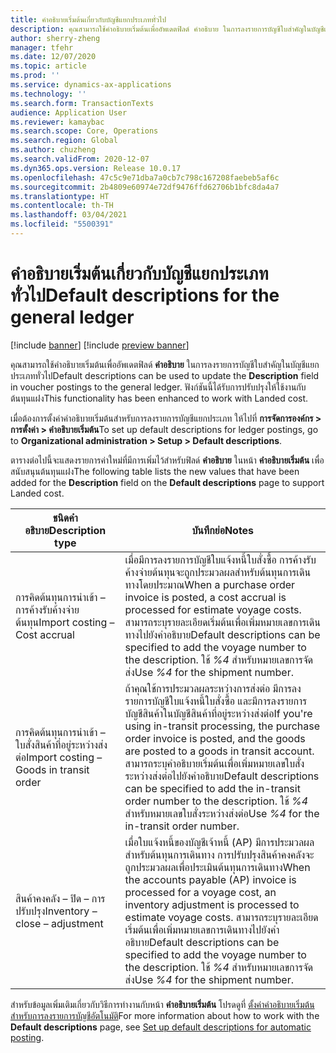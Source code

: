 ```yaml
---
title: คำอธิบายเริ่มต้นเกี่ยวกับบัญชีแยกประเภททั่วไป
description: คุณสามารถใช้คำอธิบายเริ่มต้นเพื่ออัพเดตฟิลด์ คำอธิบาย ในการลงรายการบัญชีใบสำคัญในบัญชีแยกประเภททั่วไป
author: sherry-zheng
manager: tfehr
ms.date: 12/07/2020
ms.topic: article
ms.prod: ''
ms.service: dynamics-ax-applications
ms.technology: ''
ms.search.form: TransactionTexts
audience: Application User
ms.reviewer: kamaybac
ms.search.scope: Core, Operations
ms.search.region: Global
ms.author: chuzheng
ms.search.validFrom: 2020-12-07
ms.dyn365.ops.version: Release 10.0.17
ms.openlocfilehash: 47c5c9e71dba7a0cb7c798c167208faebeb5af6c
ms.sourcegitcommit: 2b4809e60974e72df9476ffd62706b1bfc8da4a7
ms.translationtype: HT
ms.contentlocale: th-TH
ms.lasthandoff: 03/04/2021
ms.locfileid: "5500391"
---
```

# <a name="default-descriptions-for-the-general-ledger"></a><span data-ttu-id="a237b-103">คำอธิบายเริ่มต้นเกี่ยวกับบัญชีแยกประเภททั่วไป</span><span class="sxs-lookup"><span data-stu-id="a237b-103">Default descriptions for the general ledger</span></span>

[!include [banner](../../includes/banner.md)]
[!include [preview banner](../includes/preview-banner.md)]

<span data-ttu-id="a237b-104">คุณสามารถใช้คำอธิบายเริ่มต้นเพื่ออัพเดตฟิลด์ **คำอธิบาย** ในการลงรายการบัญชีใบสำคัญในบัญชีแยกประเภททั่วไป</span><span class="sxs-lookup"><span data-stu-id="a237b-104">Default descriptions can be used to update the **Description** field in voucher postings to the general ledger.</span></span> <span data-ttu-id="a237b-105">ฟังก์ชันนี้ได้รับการปรับปรุงให้ใช้งานกับต้นทุนแฝง</span><span class="sxs-lookup"><span data-stu-id="a237b-105">This functionality has been enhanced to work with Landed cost.</span></span>

<span data-ttu-id="a237b-106">เมื่อต้องการตั้งค่าคำอธิบายเริ่มต้นสำหรับการลงรายการบัญชีแยกประเภท ให้ไปที่ **การจัดการองค์กร \> การตั้งค่า \> คำอธิบายเริ่มต้น**</span><span class="sxs-lookup"><span data-stu-id="a237b-106">To set up default descriptions for ledger postings, go to **Organizational administration \> Setup \> Default descriptions**.</span></span>

<span data-ttu-id="a237b-107">ตารางต่อไปนี้จะแสดงรายการค่าใหม่ที่มีการเพิ่มไว้สำหรับฟิลด์ **คำอธิบาย** ในหน้า **คำอธิบายเริ่มต้น** เพื่อสนับสนุนต้นทุนแฝง</span><span class="sxs-lookup"><span data-stu-id="a237b-107">The following table lists the new values that have been added for the **Description** field on the **Default descriptions** page to support Landed cost.</span></span>

| <span data-ttu-id="a237b-108">ชนิดคำอธิบาย</span><span class="sxs-lookup"><span data-stu-id="a237b-108">Description type</span></span> | <span data-ttu-id="a237b-109">บันทึกย่อ</span><span class="sxs-lookup"><span data-stu-id="a237b-109">Notes</span></span> |
|---|---|
| <span data-ttu-id="a237b-110">การคิดต้นทุนการนําเข้า – การค้างรับค้างจ่ายต้นทุน</span><span class="sxs-lookup"><span data-stu-id="a237b-110">Import costing – Cost accrual</span></span> | <span data-ttu-id="a237b-111">เมื่อมีการลงรายการบัญชีใบแจ้งหนี้ใบสั่งซื้อ การค้างรับค้างจ่ายต้นทุนจะถูกประมวลผลสำหรับต้นทุนการเดินทางโดยประมาณ</span><span class="sxs-lookup"><span data-stu-id="a237b-111">When a purchase order invoice is posted, a cost accrual is processed for estimate voyage costs.</span></span> <span data-ttu-id="a237b-112">สามารถระบุรายละเอียดเริ่มต้นเพื่อเพิ่มหมายเลขการเดินทางไปยังคำอธิบาย</span><span class="sxs-lookup"><span data-stu-id="a237b-112">Default descriptions can be specified to add the voyage number to the description.</span></span> <span data-ttu-id="a237b-113">ใช้ *%4* สำหรับหมายเลขการจัดส่ง</span><span class="sxs-lookup"><span data-stu-id="a237b-113">Use *%4* for the shipment number.</span></span> |
| <span data-ttu-id="a237b-114">การคิดต้นทุนการนำเข้า – ใบสั่งสินค้าที่อยู่ระหว่างส่งต่อ</span><span class="sxs-lookup"><span data-stu-id="a237b-114">Import costing – Goods in transit order</span></span> | <span data-ttu-id="a237b-115">ถ้าคุณใช้การประมวลผลระหว่างการส่งต่อ มีการลงรายการบัญชีใบแจ้งหนี้ใบสั่งซื้อ และมีการลงรายการบัญชีสินค้าในบัญชีสินค้าที่อยู่ระหว่างส่งต่อ</span><span class="sxs-lookup"><span data-stu-id="a237b-115">If you're using in-transit processing, the purchase order invoice is posted, and the goods are posted to a goods in transit account.</span></span> <span data-ttu-id="a237b-116">สามารถระบุคำอธิบายเริ่มต้นเพื่อเพิ่มหมายเลขใบสั่งระหว่างส่งต่อไปยังคำอธิบาย</span><span class="sxs-lookup"><span data-stu-id="a237b-116">Default descriptions can be specified to add the in-transit order number to the description.</span></span> <span data-ttu-id="a237b-117">ใช้ *%4* สำหรับหมายเลขใบสั่งระหว่างส่งต่อ</span><span class="sxs-lookup"><span data-stu-id="a237b-117">Use *%4* for the in-transit order number.</span></span> |
| <span data-ttu-id="a237b-118">สินค้าคงคลัง – ปิด – การปรับปรุง</span><span class="sxs-lookup"><span data-stu-id="a237b-118">Inventory – close – adjustment</span></span> | <span data-ttu-id="a237b-119">เมื่อใบแจ้งหนี้ของบัญชีเจ้าหนี้ (AP) มีการประมวลผลสำหรับต้นทุนการเดินทาง การปรับปรุงสินค้าคงคลังจะถูกประมวลผลเพื่อประเมินต้นทุนการเดินทาง</span><span class="sxs-lookup"><span data-stu-id="a237b-119">When the accounts payable (AP) invoice is processed for a voyage cost, an inventory adjustment is processed to estimate voyage costs.</span></span> <span data-ttu-id="a237b-120">สามารถระบุรายละเอียดเริ่มต้นเพื่อเพิ่มหมายเลขการเดินทางไปยังคำอธิบาย</span><span class="sxs-lookup"><span data-stu-id="a237b-120">Default descriptions can be specified to add the voyage number to the description.</span></span> <span data-ttu-id="a237b-121">ใช้ *%4* สำหรับหมายเลขการจัดส่ง</span><span class="sxs-lookup"><span data-stu-id="a237b-121">Use *%4* for the shipment number.</span></span> |

<span data-ttu-id="a237b-122">สำหรับข้อมูลเพิ่มเติมเกี่ยวกับวิธีการทำงานกับหน้า **คำอธิบายเริ่มต้น** โปรดดูที่ [ตั้งค่าคำอธิบายเริ่มต้นสำหรับการลงรายการบัญชีอัตโนมัติ](../../finance/general-ledger/set-up-default-descriptions-for-automatic-posting.md)</span><span class="sxs-lookup"><span data-stu-id="a237b-122">For more information about how to work with the **Default descriptions** page, see [Set up default descriptions for automatic posting](../../finance/general-ledger/set-up-default-descriptions-for-automatic-posting.md).</span></span>
